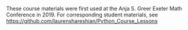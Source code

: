 These course materials were first used at the Anja S. Greer Exeter Math Conference in 2019. For corresponding student materials, see https://github.com/laurenshareshian/Python_Course_Lessons
